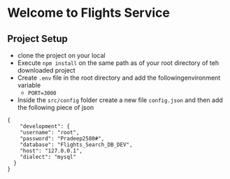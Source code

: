# Welcome to Flights Service

## Project Setup
- clone the project on your local
- Execute `npm install` on the same path as of your root directory of teh downloaded project
- Create `.env`  file in the root directory and add the followingenvironment variable
    - `PORT=3000`
- Inside the `src/config` folder create a new file `config.json` and then add the following piece of json

```
{
    "development": {
    "username": "root",
    "password": "Pradeep2580#",
    "database": "Flights_Search_DB_DEV",
    "host": "127.0.0.1",
    "dialect": "mysql"
  }
}


```

